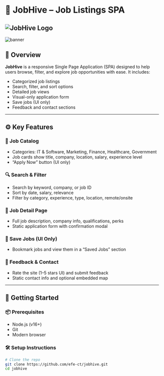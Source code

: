 # 🐝 JobHive – Job Listings SPA
## ![JobHive Logo](public/logo.svg)
![banner](https://www.figma.com/design/KB0MoLdWKvck6vovLf7NVQ/JobHive---final?node-id=3-183&t=89Rv1LTf2BwZ5qNO-4)

## 📌 Overview

**JobHive** is a responsive Single Page Application (SPA) designed to help users browse, filter, and explore job opportunities with ease. It includes:

- Categorized job listings  
- Search, filter, and sort options  
- Detailed job views  
- Visual-only application form  
- Save jobs (UI only)  
- Feedback and contact sections  

---

## ⚙️ Key Features

### 🧭 Job Catalog
- Categories: IT & Software, Marketing, Finance, Healthcare, Government  
- Job cards show title, company, location, salary, experience level  
- “Apply Now” button (UI only)

### 🔍 Search & Filter
- Search by keyword, company, or job ID  
- Sort by date, salary, relevance  
- Filter by category, experience, type, location, remote/onsite

### 📄 Job Detail Page
- Full job description, company info, qualifications, perks  
- Static application form with confirmation modal

### 💾 Save Jobs (UI Only)
- Bookmark jobs and view them in a “Saved Jobs” section

### 💬 Feedback & Contact
- Rate the site (1–5 stars UI) and submit feedback  
- Static contact info and optional embedded map

---

## 🚀 Getting Started

### 📦 Prerequisites
- Node.js (v16+)
- Git
- Modern browser

### 🛠️ Setup Instructions

```bash
# Clone the repo
git clone https://github.com/efe-ct/jobhive.git
cd jobhive
